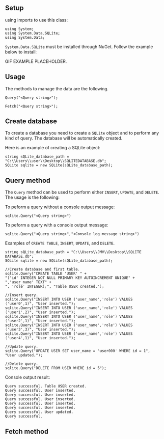 Setup
-----

using imports to use this class:
```
using System;
using System.Data.SQLite;
using System.Data;
```

`System.Data.SQLite` must be installed through NuGet. Follow the example below to install:

GIF EXAMPLE PLACEHOLDER.

Usage
-----

The methods to manage the data are the following.

`Query("<Query string>");`

`Fetch("<Query string>");`

Create database
-----

To create a database you need to create a `SQLite` object and to perform any kind of query. The database will be automatically created.

Here is an example of creating a SQLite object:

```
string sQLite_database_path = "C:\\Users\\user\\Desktop\\SQLITEDATABASE.db";
SQLite sqlite = new SQLite(sQLite_database_path);
```

Query method
-----

The `Query` method can be used to perform either `INSERT`, `UPDATE`, and `DELETE`. The usage is the following:

To peform a query without a console output message:

`sqlite.Query("<Query string>")`

To peform a query with a console output message:

`sqlite.Query("<Query string>","<Console log message string>")`

Examples of `CREATE TABLE`, `INSERT`, `UPDATE`, and `DELETE`.
```
string sQLite_database_path = "C:\\Users\\JMV\\Desktop\\SQLITE DATABASE.db";
SQLite sqlite = new SQLite(sQLite_database_path);

//Create database and first table.
sqlite.Query("CREATE TABLE 'USER' " +
"('id' INTEGER NOT NULL PRIMARY KEY AUTOINCREMENT UNIQUE" +
",'user_name' TEXT" +
", 'role' INTEGER);", "Table USER created.");

//Insert query.
sqlite.Query("INSERT INTO USER ('user_name','role') VALUES ('user0',1)", "User inserted.");
sqlite.Query("INSERT INTO USER ('user_name','role') VALUES ('user1',2)", "User inserted.");
sqlite.Query("INSERT INTO USER ('user_name','role') VALUES ('user2',1)", "User inserted.");
sqlite.Query("INSERT INTO USER ('user_name','role') VALUES ('user3',3)", "User inserted.");
sqlite.Query("INSERT INTO USER ('user_name','role') VALUES ('user4',1)", "User inserted.");

//Update query.
sqlite.Query("UPDATE USER SET user_name = 'user000' WHERE id = 1", "User updated.");

//Delete query.
sqlite.Query("DELETE FROM USER WHERE id = 5");
```

Console output result: 

```
Query successful. Table USER created.
Query successful. User inserted.
Query successful. User inserted.
Query successful. User inserted.
Query successful. User inserted.
Query successful. User inserted.
Query successful. User updated.
Query successful.
```

Fetch method
-----
